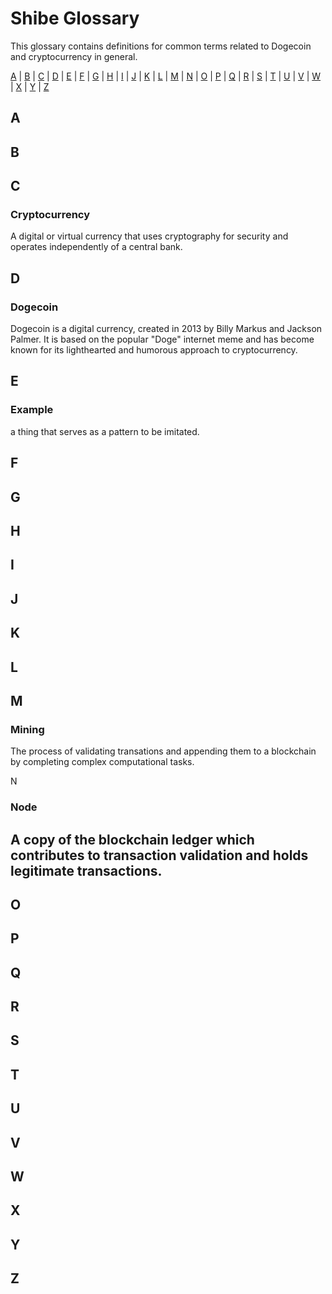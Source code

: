 <!--This document is designed for limited fuctionality to reduce complexity for people unfamiliar with open-source development-->

<!--Future development of this file may involve expanding to new files within the `shibemagazine/shibe-glossary` repository on Github. as this file should remain barrier-free-->

<!-- Ideas for future development:
    - `./examples/pretty-glossary.html` to make this thing shine 
    - `./tools/search-glossary.json` to add search fuctionality-->

Shibe Glossary
==============

This glossary contains definitions for common terms related to Dogecoin and cryptocurrency in general.

[A](#A) | [B](#B) | [C](#C) | [D](#D) | [E](#E) | [F](#F) | [G](#G) | [H](#H) | [I](#I) | [J](#J) | [K](#K) | [L](#L) | [M](#M) | [N](#N) | [O](#O) | [P](#P) | [Q](#Q) | [R](#R) | [S](#S) | [T](#T) | [U](#U) | [V](#V) | [W](#W) | [X](#X) | [Y](#Y) | [Z](#Z)

<!--A Section-->
A
-

<!--B Section-->
B
-

<!--C Section-->
C
-
### Cryptocurrency
A digital or virtual currency that uses cryptography for security and operates independently of a central bank.

<!--D Section-->
D
-
### Dogecoin 
Dogecoin is a digital currency, created in 2013 by Billy Markus and Jackson Palmer. It is based on the popular "Doge" internet meme and has become known for its lighthearted and humorous approach to cryptocurrency.
<!--E Section-->
E 
-
<!--This is a hidden note-->
### Example <!--This is an H3 heading--> 
a thing that serves as a pattern to be imitated.<!--This is normal text-->

<!--F Section-->
F
-

<!--G Section-->
G
-
<!--H Section-->
H
-

<!--I Section-->
I
-

<!--J Section-->
J
-

<!--K Section-->
K
-

<!--L Section-->
L
-

<!--M Section-->
M
-

### Mining
The process of validating transations and appending them to a blockchain by completing complex computational tasks.

<!--N Section-->
N

### Node
A copy of the blockchain ledger which contributes to transaction validation and holds legitimate transactions.
-

<!--O Section-->
O
-

<!--P Section-->
P
-

<!--Q Section-->
Q
-

<!--R Section-->
R
-

<!--S Section-->
S
-

<!--T Section-->
T
-

<!--U Section-->
U
-

<!--V Section-->
V
-

<!--W Section-->
W
-

<!--X Section-->
X
-

<!--Y Section-->
Y
-

<!--Z Section-->
Z
-
